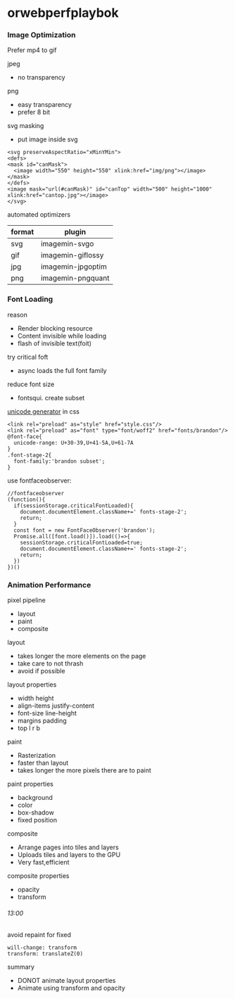 # orwebperfplaybok
### Image Optimization
Prefer mp4 to gif

jpeg
- no transparency

png
- easy transparency
- prefer 8 bit

svg masking
- put image inside svg
```
<svg preserveAspectRatio="xMinYMin">
<defs>
<mask id="canMask">
  <image width="550" height="550" xlink:href="img/png"></image>
</mask>
</defs>
<image mask="url(#canMask)" id="canTop" width="500" height="1000" xlink:href="cantop.jpg"></image>
</svg>
```

automated optimizers  

format | plugin
 --- | --- 
svg | imagemin-svgo
gif | imagemin-giflossy
jpg | imagemin-jpgoptim
png | imagemin-pngquant

### Font Loading
reason
- Render blocking resource
- Content invisible while loading
- flash of invisible text(foit)

try critical foft
- async loads the full font family

reduce font size
- fontsqui.  create subset

[unicode generator](https://codepen.io/elifitch/pen/Ljqway)
in css
```
<link rel="preload" as="style" href="style.css"/>
<link rel="preload" as="font" type="font/woff2" href="fonts/brandon"/>
@font-face{
  unicode-range: U+30-39,U+41-5A,U+61-7A
}
.font-stage-2{
  font-family:'brandon subset';
}
```
use fontfaceobserver:
```
//fontfaceobserver
(function(){
  if(sessionStorage.criticalFontLoaded){
    document.documentElement.className+=' fonts-stage-2';
    return;
  }
  const font = new FontFaceObserver('brandon');
  Promise.all([font.load()]).load(()=>{
    sessionStorage.criticalFontLoaded=true;
    document.documentElement.className+=' fonts-stage-2';
    return;
  })
})()
```

### Animation Performance
pixel pipeline
- layout
- paint
- composite

layout
- takes longer the more elements on the page
- take care to not thrash
- avoid if possible

layout properties
- width height
- align-items justify-content
- font-size line-height
- margins padding
- top l r b

paint
- Rasterization
- faster than layout
- takes longer the more pixels there are to paint

paint properties
- background
- color
- box-shadow
- fixed position

composite
- Arrange pages into tiles and layers
- Uploads tiles and layers to the GPU
- Very fast,efficient

composite properties
- opacity
- transform
###### 13:00
avoid repaint for fixed
```
will-change: transform
transform: translateZ(0)
```
summary
- DONOT animate layout properties
- Animate using transform and opacity
